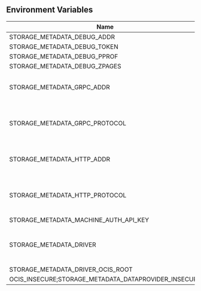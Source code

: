## Environment Variables

| Name | Type | Default Value | Description |
|------|------|---------------|-------------|
| STORAGE_METADATA_DEBUG_ADDR | string | 127.0.0.1:9217 | |
| STORAGE_METADATA_DEBUG_TOKEN | string |  | |
| STORAGE_METADATA_DEBUG_PPROF | bool | false | |
| STORAGE_METADATA_DEBUG_ZPAGES | bool | false | |
| STORAGE_METADATA_GRPC_ADDR | string | 127.0.0.1:9215 | The address of the grpc service.|
| STORAGE_METADATA_GRPC_PROTOCOL | string | tcp | The transport protocol of the grpc service.|
| STORAGE_METADATA_HTTP_ADDR | string | 127.0.0.1:9216 | The address of the http service.|
| STORAGE_METADATA_HTTP_PROTOCOL | string | tcp | The transport protocol of the http service.|
| STORAGE_METADATA_MACHINE_AUTH_API_KEY | string |  | |
| STORAGE_METADATA_DRIVER | string | ocis | The driver which should be used by the service|
| STORAGE_METADATA_DRIVER_OCIS_ROOT | string | ~/.ocis/storage/metadata | |
| OCIS_INSECURE;STORAGE_METADATA_DATAPROVIDER_INSECURE | bool | false | |
